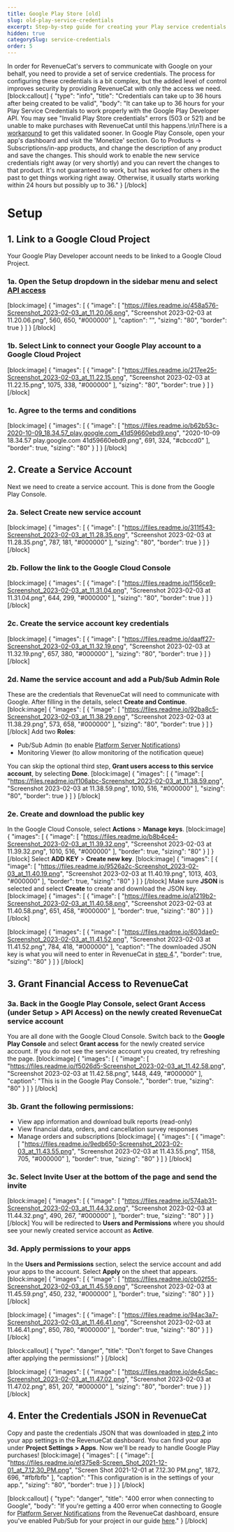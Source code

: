 ```yaml
---
title: Google Play Store [old]
slug: old-play-service-credentials
excerpt: Step-by-step guide for creating your Play service credentials
hidden: true
categorySlug: service-credentials
order: 5
---
```

In order for RevenueCat's servers to communicate with Google on your behalf, you need to provide a set of service credentials. The process for configuring these credentials is a bit complex, but the added level of control improves security by providing RevenueCat with only the access we need. 
[block:callout]
{
  "type": "info",
  "title": "Credentials can take up to 36 hours after being created to be valid",
  "body": "It can take up to 36 hours for your Play Service Credentials to work properly with the Google Play Developer API. You may see \"Invalid Play Store credentials\" errors (503 or 521) and be unable to make purchases with RevenueCat until this happens.\n\nThere is a [workaround](https://stackoverflow.com/questions/43536904/google-play-developer-api-the-current-user-has-insufficient-permissions-to-pe/60691844#60691844) to get this validated sooner. In Google Play Console, open your app's dashboard and visit the 'Monetize' section. Go to Products -> Subscriptions/in-app products, and change the description of any product and save the changes. This should work to enable the new service credentials right away (or very shortly) and you can revert the changes to that product. It's not guaranteed to work, but has worked for others in the past to get things working right away. Otherwise, it usually starts working within 24 hours but possibly up to 36.​​"
}
[/block]
# Setup
## 1. Link to a Google Cloud Project

Your Google Play Developer account needs to be linked to a Google Cloud Project. 

### 1a. Open the **Setup** dropdown in the sidebar menu and select **[API access](https://play.google.com/console/api-access)**
[block:image]
{
  "images": [
    {
      "image": [
        "https://files.readme.io/458a576-Screenshot_2023-02-03_at_11.20.06.png",
        "Screenshot 2023-02-03 at 11.20.06.png",
        560,
        650,
        "#000000"
      ],
      "caption": "",
      "sizing": "80",
      "border": true
    }
  ]
}
[/block]
### 1b. Select **Link** to connect your Google Play account to a Google Cloud Project
[block:image]
{
  "images": [
    {
      "image": [
        "https://files.readme.io/217ee25-Screenshot_2023-02-03_at_11.22.15.png",
        "Screenshot 2023-02-03 at 11.22.15.png",
        1075,
        338,
        "#000000"
      ],
      "sizing": "80",
      "border": true
    }
  ]
}
[/block]
### 1c. Agree to the terms and conditions
[block:image]
{
  "images": [
    {
      "image": [
        "https://files.readme.io/b62b53c-2020-10-09_18.34.57_play.google.com_41d59660ebd9.png",
        "2020-10-09 18.34.57 play.google.com 41d59660ebd9.png",
        691,
        324,
        "#cbccd0"
      ],
      "border": true,
      "sizing": "80"
    }
  ]
}
[/block]
## 2. Create a Service Account

Next we need to create a service account. This is done from the Google Play Console.

### 2a. Select **Create new service account**

[block:image]
{
  "images": [
    {
      "image": [
        "https://files.readme.io/311f543-Screenshot_2023-02-03_at_11.28.35.png",
        "Screenshot 2023-02-03 at 11.28.35.png",
        787,
        181,
        "#000000"
      ],
      "sizing": "80",
      "border": true
    }
  ]
}
[/block]
### 2b. Follow the link to the Google Cloud Console
[block:image]
{
  "images": [
    {
      "image": [
        "https://files.readme.io/f156ce9-Screenshot_2023-02-03_at_11.31.04.png",
        "Screenshot 2023-02-03 at 11.31.04.png",
        644,
        299,
        "#000000"
      ],
      "sizing": "80",
      "border": true
    }
  ]
}
[/block]
### 2c. Create the service account key credentials
[block:image]
{
  "images": [
    {
      "image": [
        "https://files.readme.io/daaff27-Screenshot_2023-02-03_at_11.32.19.png",
        "Screenshot 2023-02-03 at 11.32.19.png",
        657,
        380,
        "#000000"
      ],
      "sizing": "80",
      "border": true
    }
  ]
}
[/block]
### 2d. Name the service account and add a Pub/Sub Admin Role

These are the credentials that RevenueCat will need to communicate with Google. After filling in the details, select **Create and Continue**.
[block:image]
{
  "images": [
    {
      "image": [
        "https://files.readme.io/92ba8c5-Screenshot_2023-02-03_at_11.38.29.png",
        "Screenshot 2023-02-03 at 11.38.29.png",
        573,
        658,
        "#000000"
      ],
      "sizing": "80",
      "border": true
    }
  ]
}
[/block]
Add two **Roles**:
* Pub/Sub Admin (to enable [Platform Server Notifications](doc:server-notifications))
* Monitoring Viewer (to allow monitoring of the notification queue)

You can skip the optional third step, **Grant users access to this service account**, by selecting **Done**.
[block:image]
{
  "images": [
    {
      "image": [
        "https://files.readme.io/f106abc-Screenshot_2023-02-03_at_11.38.59.png",
        "Screenshot 2023-02-03 at 11.38.59.png",
        1010,
        516,
        "#000000"
      ],
      "sizing": "80",
      "border": true
    }
  ]
}
[/block]
### 2e. Create and download the public key

In the Google Cloud Console, select **Actions** > **Manage keys**.
[block:image]
{
  "images": [
    {
      "image": [
        "https://files.readme.io/b8b4ce4-Screenshot_2023-02-03_at_11.39.32.png",
        "Screenshot 2023-02-03 at 11.39.32.png",
        1010,
        516,
        "#000000"
      ],
      "border": true,
      "sizing": "80"
    }
  ]
}
[/block]
Select **ADD KEY** > **Create new key**.
[block:image]
{
  "images": [
    {
      "image": [
        "https://files.readme.io/9526a2c-Screenshot_2023-02-03_at_11.40.19.png",
        "Screenshot 2023-02-03 at 11.40.19.png",
        1013,
        403,
        "#000000"
      ],
      "border": true,
      "sizing": "80"
    }
  ]
}
[/block]
Make sure **JSON** is selected and select **Create** to create and download the JSON key.
[block:image]
{
  "images": [
    {
      "image": [
        "https://files.readme.io/a1219b2-Screenshot_2023-02-03_at_11.40.58.png",
        "Screenshot 2023-02-03 at 11.40.58.png",
        651,
        458,
        "#000000"
      ],
      "border": true,
      "sizing": "80"
    }
  ]
}
[/block]

[block:image]
{
  "images": [
    {
      "image": [
        "https://files.readme.io/603dae0-Screenshot_2023-02-03_at_11.41.52.png",
        "Screenshot 2023-02-03 at 11.41.52.png",
        784,
        418,
        "#000000"
      ],
      "caption": "The downloaded JSON key is what you will need to enter in RevenueCat in [step 4](https://docs.revenuecat.com/docs/creating-play-service-credentials#4-enter-the-credentials-json-in-revenuecat).",
      "border": true,
      "sizing": "80"
    }
  ]
}
[/block]
## 3. Grant Financial Access to RevenueCat

### 3a. Back in the Google Play Console, select **Grant Access** (under **Setup** > **API Access**) on the newly created RevenueCat service account

You are all done with the Google Cloud Console. Switch back to the **Google Play Console** and select **Grant access** for the newly created service account. If you do not see the service account you created, try refreshing the page.
[block:image]
{
  "images": [
    {
      "image": [
        "https://files.readme.io/f5026d5-Screenshot_2023-02-03_at_11.42.58.png",
        "Screenshot 2023-02-03 at 11.42.58.png",
        1448,
        449,
        "#000000"
      ],
      "caption": "This is in the Google Play Console.",
      "border": true,
      "sizing": "80"
    }
  ]
}
[/block]
### 3b. Grant the following permissions:

- View app information and download bulk reports (read-only)
- View financial data, orders, and cancellation survey responses
- Manage orders and subscriptions
[block:image]
{
  "images": [
    {
      "image": [
        "https://files.readme.io/9edb650-Screenshot_2023-02-03_at_11.43.55.png",
        "Screenshot 2023-02-03 at 11.43.55.png",
        1158,
        705,
        "#000000"
      ],
      "border": true,
      "sizing": "80"
    }
  ]
}
[/block]
### 3c. Select **Invite User** at the bottom of the page and send the invite
[block:image]
{
  "images": [
    {
      "image": [
        "https://files.readme.io/574ab31-Screenshot_2023-02-03_at_11.44.32.png",
        "Screenshot 2023-02-03 at 11.44.32.png",
        490,
        267,
        "#000000"
      ],
      "border": true,
      "sizing": "80"
    }
  ]
}
[/block]
You will be redirected to **Users and Permissions** where you should see your newly created service account as **Active**.

### 3d. Apply permissions to your apps

In the **Users and Permissions** section, select the service account and add your apps to the account. Select **Apply** on the sheet that appears.
[block:image]
{
  "images": [
    {
      "image": [
        "https://files.readme.io/cb02f55-Screenshot_2023-02-03_at_11.45.59.png",
        "Screenshot 2023-02-03 at 11.45.59.png",
        450,
        232,
        "#000000"
      ],
      "border": true,
      "sizing": "80"
    }
  ]
}
[/block]

[block:image]
{
  "images": [
    {
      "image": [
        "https://files.readme.io/94ac3a7-Screenshot_2023-02-03_at_11.46.41.png",
        "Screenshot 2023-02-03 at 11.46.41.png",
        850,
        780,
        "#000000"
      ],
      "border": true,
      "sizing": "80"
    }
  ]
}
[/block]

[block:callout]
{
  "type": "danger",
  "title": "Don't forget to Save Changes after applying the permissions!"
}
[/block]

[block:image]
{
  "images": [
    {
      "image": [
        "https://files.readme.io/de4c5ac-Screenshot_2023-02-03_at_11.47.02.png",
        "Screenshot 2023-02-03 at 11.47.02.png",
        851,
        207,
        "#000000"
      ],
      "sizing": "80",
      "border": true
    }
  ]
}
[/block]
## 4. Enter the Credentials JSON in RevenueCat

Copy and paste the credentials JSON that was downloaded in [step 2](https://docs.revenuecat.com/docs/creating-play-service-credentials#2e-create-and-download-the-public-key) into your app settings in the RevenueCat dashboard. You can find your app under **Project Settings > Apps**. Now we'll be ready to handle Google Play purchases!
[block:image]
{
  "images": [
    {
      "image": [
        "https://files.readme.io/ef375e8-Screen_Shot_2021-12-01_at_7.12.30_PM.png",
        "Screen Shot 2021-12-01 at 7.12.30 PM.png",
        1872,
        696,
        "#fbfbfb"
      ],
      "caption": "This configuration is in the settings of your app.",
      "sizing": "80",
      "border": true
    }
  ]
}
[/block]

[block:callout]
{
  "type": "danger",
  "title": "400 error when connecting to Google",
  "body": "If you're getting a 400 error when connecting to Google for [Platform Server Notifications](doc:google-server-notifications) from the RevenueCat dashboard, ensure you've enabled Pub/Sub for your project in our guide [here](doc:google-server-notifications)."
}
[/block]